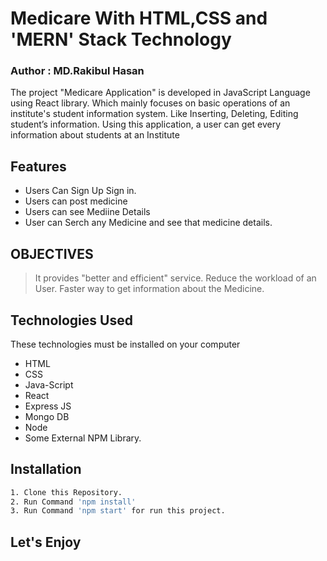 # Medicare With HTML,CSS and 'MERN' Stack Technology
### Author : MD.Rakibul Hasan


The project "Medicare Application" is developed in JavaScript Language using React library. Which mainly focuses on basic operations of an institute's student information system. Like Inserting, Deleting, Editing student’s information. Using this application, a user can get every information about students at an Institute

## Features

- Users Can Sign Up Sign in. 
- Users can post medicine
- Users can see Mediine Details
- User can Serch any Medicine and see that medicine details.

## OBJECTIVES
> It provides "better and efficient" service.
> Reduce the workload of an User. 
> Faster way to get information about the Medicine. 

## Technologies Used

These technologies must be installed on your computer

- HTML
- CSS
- Java-Script
- React
- Express JS
- Mongo DB
- Node
- Some External NPM Library. 
## Installation

```sh
1. Clone this Repository.
2. Run Command 'npm install' 
3. Run Command 'npm start' for run this project. 
```
## Let's Enjoy